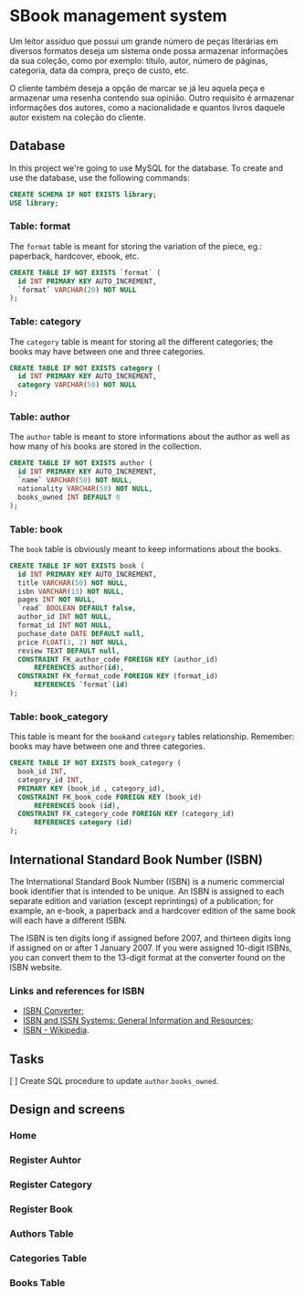 # SBook management system

Um leitor assíduo que possui um grande número de peças literárias em diversos formatos deseja um sistema onde possa armazenar informações da sua coleção, como por exemplo: título, autor, número de páginas, categoria, data da compra, preço de custo, etc.

O cliente também deseja a opção de marcar se já leu aquela peça e armazenar uma resenha contendo sua opinião. Outro requisito é armazenar informações dos autores, como a nacionalidade e quantos livros daquele autor existem na coleção do cliente.

## Database

In this project we're going to use MySQL for the database. To create and use the database, use the following commands:

```sql
CREATE SCHEMA IF NOT EXISTS library;
USE library;
```

### Table: format

The `format` table is meant for storing the variation of the piece, eg.: paperback, hardcover, ebook, etc.

```sql
CREATE TABLE IF NOT EXISTS `format` (
  id INT PRIMARY KEY AUTO_INCREMENT,
  `format` VARCHAR(20) NOT NULL
);
```

### Table: category

The `category` table is meant for storing all the different categories; the books may have between one and three categories.

```sql
CREATE TABLE IF NOT EXISTS category (
  id INT PRIMARY KEY AUTO_INCREMENT,
  category VARCHAR(50) NOT NULL
);
```

### Table: author

The `author` table is meant to store informations about the author as well as how many of his books are stored in the collection.

```sql
CREATE TABLE IF NOT EXISTS author (
  id INT PRIMARY KEY AUTO_INCREMENT,
  `name` VARCHAR(50) NOT NULL,
  nationality VARCHAR(50) NOT NULL,
  books_owned INT DEFAULT 0
);
```

### Table: book

The `book` table is obviously meant to keep informations about the books.

```sql
CREATE TABLE IF NOT EXISTS book (
  id INT PRIMARY KEY AUTO_INCREMENT,
  title VARCHAR(50) NOT NULL,
  isbn VARCHAR(13) NOT NULL,
  pages INT NOT NULL,
  `read` BOOLEAN DEFAULT false,
  author_id INT NOT NULL,
  format_id INT NOT NULL,
  puchase_date DATE DEFAULT null,
  price FLOAT(3, 2) NOT NULL,
  review TEXT DEFAULT null,
  CONSTRAINT FK_author_code FOREIGN KEY (author_id)
      REFERENCES author(id),
  CONSTRAINT FK_format_code FOREIGN KEY (format_id)
      REFERENCES `format`(id)
);
```

### Table: book_category

This table is meant for the `book`and `category` tables relationship. Remember: books may have between one and three categories.

```sql
CREATE TABLE IF NOT EXISTS book_category (
  book_id INT,
  category_id INT,
  PRIMARY KEY (book_id , category_id),
  CONSTRAINT FK_book_code FOREIGN KEY (book_id)
      REFERENCES book (id),
  CONSTRAINT FK_category_code FOREIGN KEY (category_id)
      REFERENCES category (id)
);
```

## International Standard Book Number (ISBN)

The International Standard Book Number (ISBN) is a numeric commercial book identifier that is intended to be unique. An ISBN is assigned to each separate edition and variation (except reprintings) of a publication; for example, an e-book, a paperback and a hardcover edition of the same book will each have a different ISBN.

The ISBN is ten digits long if assigned before 2007, and thirteen digits long if assigned on or after 1 January 2007. If you were assigned 10-digit ISBNs, you can convert them to the 13-digit format at the converter found on the ISBN website.

### Links and references for ISBN

- [ISBN Converter](https://www.isbn.org/ISBN_converter);
- [ISBN and ISSN Systems: General Information and Resources](https://libguides.ala.org/isbn-issn#:~:text=ISBN%20General%20Information,whether%20printed%2C%20audio%20or%20electronic.);
- [ISBN - Wikipedia](https://en.wikipedia.org/wiki/ISBN).

## Tasks

[ ] Create SQL procedure to update `author`.`books_owned`.

## Design and screens

### Home

### Register Auhtor

### Register Category

### Register Book

### Authors Table

### Categories Table

### Books Table
